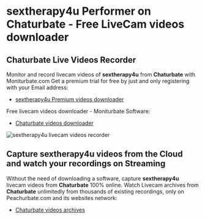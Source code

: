 # sextherapy4u Performer on Chaturbate - Free LiveCam videos downloader

## Chaturbate Live Videos Recorder

Monitor and record livecam videos of **sextherapy4u** from **Chaturbate** with Moniturbate.com
Get a premium trial for free by just and only registering with your Email address:
* [sextherapy4u Premium videos downloader](https://moniturbate.com/request-demo-licence-key.html)

Free livecam videos downloader - Moniturbate Software:
* [Chaturbate videos downloader](https://moniturbate.com/moniturbate-download-software.html)

![sextherapy4u livecam videos recorder](https://peachurnet.com/templates/moniturbate-software.png)


## Capture sextherapy4u videos from the Cloud and watch your recordings on Streaming

Without the need of downloading a software, capture **sextherapy4u** livecam videos from **Chaturbate** 100% online.
Watch Livecam archives from **Chaturbate** unlimitedly from thousands of existing recordings, only on Peachurbate.com and its websites network:
* [Chaturbate videos archives](https://peachurnet.com/)